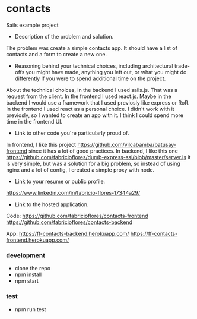 # contacts

Sails example project

- Description of the problem and solution.

The problem was create a simple contacts app. It should have a list of contacts and a form to create a new one.

- Reasoning behind your technical choices, including architectural trade-offs you might have made, anything you left out, or what you might do differently if you were to spend additional time on the project.

About the technical choices, in the backend I used sails.js. That was a request from the client. 
In the frontend I used react.js.
Maybe in the backend I would use a framework that I used previosly like express or RoR. In the frontend I used react as a personal choice. I didn't work with it previosly, so I wanted to create an app with it.
I think I could spend more time in the frontend UI.

- Link to other code you're particularly proud of.

In frontend, I like this project https://github.com/vilcabamba/batusay-frontend since it has a lot of good practices.
In backend, I like this one https://github.com/fabricioflores/dumb-express-ssl/blob/master/server.js it is very simple, but was a solution for a big problem, so instead of using nginx and a lot of config, I created a simple proxy with node.

- Link to your resume or public profile.

https://www.linkedin.com/in/fabricio-flores-17344a29/

- Link to the hosted application.

Code: https://github.com/fabricioflores/contacts-frontend
https://github.com/fabricioflores/contacts-backend

App: https://ff-contacts-backend.herokuapp.com/
https://ff-contacts-frontend.herokuapp.com/

### development

- clone the repo
- npm install
- npm start

### test

- npm run test